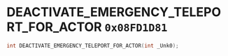 # DEACTIVATE_EMERGENCY_TELEPORT_FOR_ACTOR `0x08FD1D81`

```cpp
int DEACTIVATE_EMERGENCY_TELEPORT_FOR_ACTOR(int _Unk0);
```
